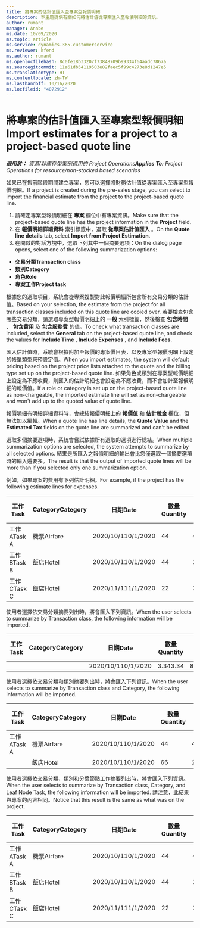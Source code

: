 ```yaml
---
title: 將專案的估計值匯入至專案型報價明細
description: 本主題提供有關如何將估計值從專案匯入至報價明細的資訊。
author: rumant
manager: Annbe
ms.date: 10/09/2020
ms.topic: article
ms.service: dynamics-365-customerservice
ms.reviewer: kfend
ms.author: rumant
ms.openlocfilehash: 8c0fe18b33207f73848709b99334f64aadc7867a
ms.sourcegitcommit: 11a61db54119503e82faec5f99c4273e8d1247e5
ms.translationtype: HT
ms.contentlocale: zh-TW
ms.lasthandoff: 10/16/2020
ms.locfileid: "4072912"
---
```

# <a name="import-estimates-for-a-project-to-a-project-based-quote-line"></a><span data-ttu-id="49552-103">將專案的估計值匯入至專案型報價明細</span><span class="sxs-lookup"><span data-stu-id="49552-103">Import estimates for a project to a project-based quote line</span></span>

<span data-ttu-id="49552-104">_**適用於：** 資源/非庫存型案例適用的 Project Operations_</span><span class="sxs-lookup"><span data-stu-id="49552-104">_**Applies To:** Project Operations for resource/non-stocked based scenarios_</span></span>


<span data-ttu-id="49552-105">如果已在售前階段期間建立專案，您可以選擇將財務估計值從專案匯入至專案型報價明細。</span><span class="sxs-lookup"><span data-stu-id="49552-105">If a project is created during the pre-sales stage, you can select to import the financial estimate from the project to the project-based quote line.</span></span>

1. <span data-ttu-id="49552-106">請確定專案型報價明細在 **專案** 欄位中有專案資訊。</span><span class="sxs-lookup"><span data-stu-id="49552-106">Make sure that the project-based quote line has the project information in the **Project** field.</span></span>
2. <span data-ttu-id="49552-107">在 **報價明細詳細資料** 索引標籤中，選取 **從專案估計值匯入** 。</span><span class="sxs-lookup"><span data-stu-id="49552-107">On the **Quote line details** tab, select **Import from Project Estimation**.</span></span>
3. <span data-ttu-id="49552-108">在開啟的對話方塊中，選取下列其中一個摘要選項：</span><span class="sxs-lookup"><span data-stu-id="49552-108">On the dialog page opens, select one of the following summarization options:</span></span>

  - <span data-ttu-id="49552-109">**交易分類**</span><span class="sxs-lookup"><span data-stu-id="49552-109">**Transaction class**</span></span>
  - <span data-ttu-id="49552-110">**類別**</span><span class="sxs-lookup"><span data-stu-id="49552-110">**Category**</span></span>
  - <span data-ttu-id="49552-111">**角色**</span><span class="sxs-lookup"><span data-stu-id="49552-111">**Role**</span></span> 
  - <span data-ttu-id="49552-112">**專案工作**</span><span class="sxs-lookup"><span data-stu-id="49552-112">**Project task**</span></span>

<span data-ttu-id="49552-113">根據您的選取項目，系統會從專案複製對此報價明細所包含所有交易分類的估計值。</span><span class="sxs-lookup"><span data-stu-id="49552-113">Based on your selection, the estimate from the project for all transaction classes included on this quote line are copied over.</span></span> <span data-ttu-id="49552-114">若要檢查包含哪些交易分類，請選取專案型報價明細上的 **一般** 索引標籤，然後檢查 **包含時間** 、 **包含費用** 及 **包含服務費** 的值。</span><span class="sxs-lookup"><span data-stu-id="49552-114">To check what transaction classes are included, select the **General** tab on the project-based quote line, and check the values for **Include Time** , **Include Expenses** , and **Include Fees**.</span></span>

<span data-ttu-id="49552-115">匯入估計值時，系統會根據附加至報價的專案價目表，以及專案型報價明細上設定的帳單類型來預設定價。</span><span class="sxs-lookup"><span data-stu-id="49552-115">When you import estimates, the system will default pricing based on the project price lists attached to the quote and the billing type set up on the project-based quote line.</span></span> <span data-ttu-id="49552-116">如果角色或類別在專案型報價明細上設定為不應收費，則匯入的估計明細也會設定為不應收費，而不會加計至報價明細的報價值。</span><span class="sxs-lookup"><span data-stu-id="49552-116">If a role or category is set up on the project-based quote line as non-chargeable, the imported estimate line will set as non-chargeable and won't add up to the quoted value of quote line.</span></span>

<span data-ttu-id="49552-117">報價明細有明細詳細資料時，會總結報價明細上的 **報價值** 和 **估計稅金** 欄位，但無法加以編輯。</span><span class="sxs-lookup"><span data-stu-id="49552-117">When a quote line has line details, the **Quote Value** and the **Estimated Tax** fields on the quote line are summarized and can't be edited.</span></span>

<span data-ttu-id="49552-118">選取多個摘要選項時，系統會嘗試依據所有選取的選項進行總結。</span><span class="sxs-lookup"><span data-stu-id="49552-118">When multiple summarization options are selected, the system attempts to summarize by all selected options.</span></span> <span data-ttu-id="49552-119">結果是所匯入之報價明細的輸出會比您僅選取一個摘要選項時的輸入還要多。</span><span class="sxs-lookup"><span data-stu-id="49552-119">The result is that the output of imported quote lines will be more than if you selected only one summarization option.</span></span>

<span data-ttu-id="49552-120">例如，如果專案的費用有下列估計明細。</span><span class="sxs-lookup"><span data-stu-id="49552-120">For example, if the project has the following estimate lines for expenses.</span></span>

| <span data-ttu-id="49552-121">工作​​</span><span class="sxs-lookup"><span data-stu-id="49552-121">Task</span></span> | <span data-ttu-id="49552-122">Category</span><span class="sxs-lookup"><span data-stu-id="49552-122">Category</span></span> | <span data-ttu-id="49552-123">日期</span><span class="sxs-lookup"><span data-stu-id="49552-123">Date</span></span> | <span data-ttu-id="49552-124">數量</span><span class="sxs-lookup"><span data-stu-id="49552-124">Quantity</span></span> | <span data-ttu-id="49552-125">單價</span><span class="sxs-lookup"><span data-stu-id="49552-125">Unit price</span></span> | <span data-ttu-id="49552-126">總數</span><span class="sxs-lookup"><span data-stu-id="49552-126">Amount</span></span> |
| --- | --- | --- | --- | --- | --- |
| <span data-ttu-id="49552-127">工作 A</span><span class="sxs-lookup"><span data-stu-id="49552-127">Task A</span></span> | <span data-ttu-id="49552-128">機票</span><span class="sxs-lookup"><span data-stu-id="49552-128">Airfare</span></span> | <span data-ttu-id="49552-129">2020/10/1</span><span class="sxs-lookup"><span data-stu-id="49552-129">10/1/2020</span></span> | <span data-ttu-id="49552-130">4</span><span class="sxs-lookup"><span data-stu-id="49552-130">4</span></span> | <span data-ttu-id="49552-131">400</span><span class="sxs-lookup"><span data-stu-id="49552-131">400</span></span> | <span data-ttu-id="49552-132">1600</span><span class="sxs-lookup"><span data-stu-id="49552-132">1600</span></span> |
| <span data-ttu-id="49552-133">工作 B</span><span class="sxs-lookup"><span data-stu-id="49552-133">Task B</span></span> | <span data-ttu-id="49552-134">飯店</span><span class="sxs-lookup"><span data-stu-id="49552-134">Hotel</span></span> | <span data-ttu-id="49552-135">2020/10/1</span><span class="sxs-lookup"><span data-stu-id="49552-135">10/1/2020</span></span> | <span data-ttu-id="49552-136">4</span><span class="sxs-lookup"><span data-stu-id="49552-136">4</span></span> | <span data-ttu-id="49552-137">200</span><span class="sxs-lookup"><span data-stu-id="49552-137">200</span></span> | <span data-ttu-id="49552-138">800</span><span class="sxs-lookup"><span data-stu-id="49552-138">800</span></span> |
| <span data-ttu-id="49552-139">工作 C</span><span class="sxs-lookup"><span data-stu-id="49552-139">Task C</span></span> | <span data-ttu-id="49552-140">飯店</span><span class="sxs-lookup"><span data-stu-id="49552-140">Hotel</span></span> | <span data-ttu-id="49552-141">2020/11/1</span><span class="sxs-lookup"><span data-stu-id="49552-141">11/1/2020</span></span> | <span data-ttu-id="49552-142">2</span><span class="sxs-lookup"><span data-stu-id="49552-142">2</span></span> | <span data-ttu-id="49552-143">200</span><span class="sxs-lookup"><span data-stu-id="49552-143">200</span></span> | <span data-ttu-id="49552-144">400</span><span class="sxs-lookup"><span data-stu-id="49552-144">400</span></span> |

<span data-ttu-id="49552-145">使用者選擇依交易分類摘要列出時，將會匯入下列資訊。</span><span class="sxs-lookup"><span data-stu-id="49552-145">When the user selects to summarize by Transaction class, the following information will be imported.</span></span>

| <span data-ttu-id="49552-146">工作​​</span><span class="sxs-lookup"><span data-stu-id="49552-146">Task</span></span> | <span data-ttu-id="49552-147">Category</span><span class="sxs-lookup"><span data-stu-id="49552-147">Category</span></span> | <span data-ttu-id="49552-148">日期</span><span class="sxs-lookup"><span data-stu-id="49552-148">Date</span></span> | <span data-ttu-id="49552-149">數量</span><span class="sxs-lookup"><span data-stu-id="49552-149">Quantity</span></span> | <span data-ttu-id="49552-150">單價</span><span class="sxs-lookup"><span data-stu-id="49552-150">Unit price</span></span> | <span data-ttu-id="49552-151">總數</span><span class="sxs-lookup"><span data-stu-id="49552-151">Amount</span></span> |
| --- | --- | --- | --- | --- | --- |
| | | <span data-ttu-id="49552-152">2020/10/1</span><span class="sxs-lookup"><span data-stu-id="49552-152">10/1/2020</span></span> | <span data-ttu-id="49552-153">3.34</span><span class="sxs-lookup"><span data-stu-id="49552-153">3.34</span></span> | <span data-ttu-id="49552-154">840</span><span class="sxs-lookup"><span data-stu-id="49552-154">840</span></span> | <span data-ttu-id="49552-155">2800</span><span class="sxs-lookup"><span data-stu-id="49552-155">2800</span></span> |

<span data-ttu-id="49552-156">使用者選擇依交易分類和類別摘要列出時，將會匯入下列資訊。</span><span class="sxs-lookup"><span data-stu-id="49552-156">When the user selects to summarize by Transaction class and Category, the following information will be imported.</span></span>

| <span data-ttu-id="49552-157">工作​​</span><span class="sxs-lookup"><span data-stu-id="49552-157">Task</span></span> | <span data-ttu-id="49552-158">Category</span><span class="sxs-lookup"><span data-stu-id="49552-158">Category</span></span> | <span data-ttu-id="49552-159">日期</span><span class="sxs-lookup"><span data-stu-id="49552-159">Date</span></span> | <span data-ttu-id="49552-160">數量</span><span class="sxs-lookup"><span data-stu-id="49552-160">Quantity</span></span> | <span data-ttu-id="49552-161">單價</span><span class="sxs-lookup"><span data-stu-id="49552-161">Unit price</span></span> | <span data-ttu-id="49552-162">總數</span><span class="sxs-lookup"><span data-stu-id="49552-162">Amount</span></span> |
| --- | --- | --- | --- | --- | --- |
| <span data-ttu-id="49552-163">工作 A</span><span class="sxs-lookup"><span data-stu-id="49552-163">Task A</span></span> | <span data-ttu-id="49552-164">機票</span><span class="sxs-lookup"><span data-stu-id="49552-164">Airfare</span></span> | <span data-ttu-id="49552-165">2020/10/1</span><span class="sxs-lookup"><span data-stu-id="49552-165">10/1/2020</span></span> | <span data-ttu-id="49552-166">4</span><span class="sxs-lookup"><span data-stu-id="49552-166">4</span></span> | <span data-ttu-id="49552-167">400</span><span class="sxs-lookup"><span data-stu-id="49552-167">400</span></span> | <span data-ttu-id="49552-168">1600</span><span class="sxs-lookup"><span data-stu-id="49552-168">1600</span></span> |
| | <span data-ttu-id="49552-169">飯店</span><span class="sxs-lookup"><span data-stu-id="49552-169">Hotel</span></span> | <span data-ttu-id="49552-170">2020/10/1</span><span class="sxs-lookup"><span data-stu-id="49552-170">10/1/2020</span></span> | <span data-ttu-id="49552-171">6</span><span class="sxs-lookup"><span data-stu-id="49552-171">6</span></span> | <span data-ttu-id="49552-172">200</span><span class="sxs-lookup"><span data-stu-id="49552-172">200</span></span> | <span data-ttu-id="49552-173">1200</span><span class="sxs-lookup"><span data-stu-id="49552-173">1200</span></span> |

<span data-ttu-id="49552-174">使用者選擇依交易分類、類別和分葉節點工作摘要列出時，將會匯入下列資訊。</span><span class="sxs-lookup"><span data-stu-id="49552-174">When the user selects to summarize by Transaction class, Category, and Leaf Node Task, the following information will be imported.</span></span> <span data-ttu-id="49552-175">請注意，此結果與專案的內容相同。</span><span class="sxs-lookup"><span data-stu-id="49552-175">Notice that this result is the same as what was on the project.</span></span>

| <span data-ttu-id="49552-176">工作​​</span><span class="sxs-lookup"><span data-stu-id="49552-176">Task</span></span> | <span data-ttu-id="49552-177">Category</span><span class="sxs-lookup"><span data-stu-id="49552-177">Category</span></span> | <span data-ttu-id="49552-178">日期</span><span class="sxs-lookup"><span data-stu-id="49552-178">Date</span></span> | <span data-ttu-id="49552-179">數量</span><span class="sxs-lookup"><span data-stu-id="49552-179">Quantity</span></span> | <span data-ttu-id="49552-180">單價</span><span class="sxs-lookup"><span data-stu-id="49552-180">Unit price</span></span> | <span data-ttu-id="49552-181">總數</span><span class="sxs-lookup"><span data-stu-id="49552-181">Amount</span></span> |
| --- | --- | --- | --- | --- | --- |
| <span data-ttu-id="49552-182">工作 A</span><span class="sxs-lookup"><span data-stu-id="49552-182">Task A</span></span> | <span data-ttu-id="49552-183">機票</span><span class="sxs-lookup"><span data-stu-id="49552-183">Airfare</span></span> | <span data-ttu-id="49552-184">2020/10/1</span><span class="sxs-lookup"><span data-stu-id="49552-184">10/1/2020</span></span> | <span data-ttu-id="49552-185">4</span><span class="sxs-lookup"><span data-stu-id="49552-185">4</span></span> | <span data-ttu-id="49552-186">400</span><span class="sxs-lookup"><span data-stu-id="49552-186">400</span></span> | <span data-ttu-id="49552-187">1600</span><span class="sxs-lookup"><span data-stu-id="49552-187">1600</span></span> |
| <span data-ttu-id="49552-188">工作 B</span><span class="sxs-lookup"><span data-stu-id="49552-188">Task B</span></span> | <span data-ttu-id="49552-189">飯店</span><span class="sxs-lookup"><span data-stu-id="49552-189">Hotel</span></span> | <span data-ttu-id="49552-190">2020/10/1</span><span class="sxs-lookup"><span data-stu-id="49552-190">10/1/2020</span></span> | <span data-ttu-id="49552-191">4</span><span class="sxs-lookup"><span data-stu-id="49552-191">4</span></span> | <span data-ttu-id="49552-192">200</span><span class="sxs-lookup"><span data-stu-id="49552-192">200</span></span> | <span data-ttu-id="49552-193">800</span><span class="sxs-lookup"><span data-stu-id="49552-193">800</span></span> |
| <span data-ttu-id="49552-194">工作 C</span><span class="sxs-lookup"><span data-stu-id="49552-194">Task C</span></span> | <span data-ttu-id="49552-195">飯店</span><span class="sxs-lookup"><span data-stu-id="49552-195">Hotel</span></span> | <span data-ttu-id="49552-196">2020/11/1</span><span class="sxs-lookup"><span data-stu-id="49552-196">11/1/2020</span></span> | <span data-ttu-id="49552-197">2</span><span class="sxs-lookup"><span data-stu-id="49552-197">2</span></span> | <span data-ttu-id="49552-198">200</span><span class="sxs-lookup"><span data-stu-id="49552-198">200</span></span> | <span data-ttu-id="49552-199">400</span><span class="sxs-lookup"><span data-stu-id="49552-199">400</span></span> |
